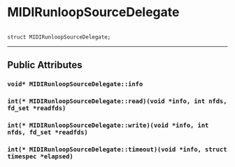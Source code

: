# MIDIRunloopSourceDelegate #

```

struct MIDIRunloopSourceDelegate;
```





---

## Public Attributes ##


### `void* MIDIRunloopSourceDelegate::info` ###


### `int(* MIDIRunloopSourceDelegate::read)(void *info, int nfds, fd_set *readfds)` ###


### `int(* MIDIRunloopSourceDelegate::write)(void *info, int nfds, fd_set *readfds)` ###


### `int(* MIDIRunloopSourceDelegate::timeout)(void *info, struct timespec *elapsed)` ###